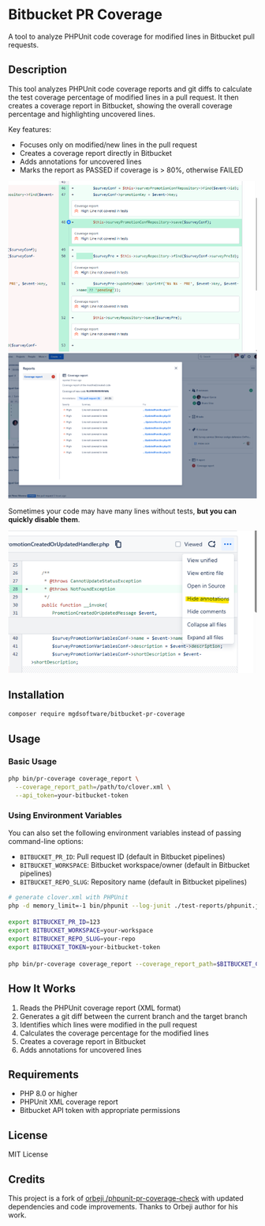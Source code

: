 # Bitbucket PR Coverage

A tool to analyze PHPUnit code coverage for modified lines in Bitbucket pull requests.

## Description

This tool analyzes PHPUnit code coverage reports and git diffs to calculate the test coverage percentage of modified lines in a pull request. It then creates a coverage report in Bitbucket, showing the overall coverage percentage and highlighting uncovered lines.

Key features:
- Focuses only on modified/new lines in the pull request
- Creates a coverage report directly in Bitbucket
- Adds annotations for uncovered lines
- Marks the report as PASSED if coverage is > 80%, otherwise FAILED

![annotation](docs/annotation.png)
![report](docs/report.png)

Sometimes your code may have many lines without tests, **but you can quickly disable them**.

![hide_annotation](docs/hide_annotation.png) 

## Installation

```bash
composer require mgdsoftware/bitbucket-pr-coverage
```

## Usage

### Basic Usage

```bash
php bin/pr-coverage coverage_report \
  --coverage_report_path=/path/to/clover.xml \
  --api_token=your-bitbucket-token
```

### Using Environment Variables

You can also set the following environment variables instead of passing command-line options:

- `BITBUCKET_PR_ID`: Pull request ID (default in Bitbucket pipelines)
- `BITBUCKET_WORKSPACE`: Bitbucket workspace/owner (default in Bitbucket pipelines)
- `BITBUCKET_REPO_SLUG`: Repository name (default in Bitbucket pipelines)

```bash
# generate clover.xml with PHPUnit
php -d memory_limit=-1 bin/phpunit --log-junit ./test-reports/phpunit.junit.xml --coverage-clover ./test-reports/phpunit.coverage.xml

export BITBUCKET_PR_ID=123
export BITBUCKET_WORKSPACE=your-workspace
export BITBUCKET_REPO_SLUG=your-repo
export BITBUCKET_TOKEN=your-bitbucket-token

php bin/pr-coverage coverage_report --coverage_report_path=$BITBUCKET_CLONE_DIR/test-reports/phpunit.coverage.xml
```

## How It Works

1. Reads the PHPUnit coverage report (XML format)
2. Generates a git diff between the current branch and the target branch
3. Identifies which lines were modified in the pull request
4. Calculates the coverage percentage for the modified lines
5. Creates a coverage report in Bitbucket
6. Adds annotations for uncovered lines

## Requirements

- PHP 8.0 or higher
- PHPUnit XML coverage report
- Bitbucket API token with appropriate permissions

## License

MIT License

## Credits

This project is a fork of [orbeji
/phpunit-pr-coverage-check](https://github.com/orbeji/phpunit-pr-coverage-check) with updated dependencies and code improvements. Thanks to Orbeji author for his work.
